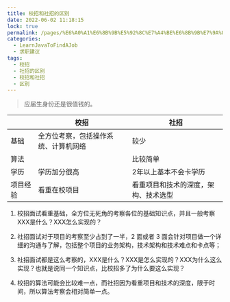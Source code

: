 ```yaml
---
title: 校招和社招的区别
date: 2022-06-02 11:18:15
lock: true
permalink: /pages/%E6%A0%A1%E6%8B%9B%E5%92%8C%E7%A4%BE%E6%8B%9B%E7%9A%84%E5%8C%BA%E5%88%AB
categories: 
  - LearnJavaToFindAJob
  - 求职建议
tags: 
  - 校招
  - 社招的区别
  - 校招和社招
  - 区别
---
```

> 应届生身份还是很值钱的。

|          | 校招                                 | 社招                                 |
| -------- | ------------------------------------ | ------------------------------------ |
| 基础     | 全方位考察，包括操作系统、计算机网络 | 较少                                 |
| 算法     |                                      | 比较简单                             |
| 学历     | 学历加分很高                         | 2年以上基本不会卡学历                |
| 项目经验 | 看重在校项目                         | 看重项目和技术的深度，架构、技术选型 |



1. 校招面试看重基础，全方位无死角的考察各位的基础知识点，并且一般考察XXX是什么？XXX怎么实现的？

2. 社招面试对于项目的考察至少占到了一半，2 面或者 3 面会针对项目做一个详细的沟通与了解，包括整个项目的业务架构，技术架构和技术难点和卡点等；

3. 社招面试都是这么考察的，XXX是什么？XXX是怎么实现的？XXX为什么这么实现？也就是说同一个知识点，比校招多了为什么要这么实现？

4. 校招的算法可能会比较难一点，而社招因为看重项目和技术的深度，限于时间，所以算法考察会相对简单一点。

